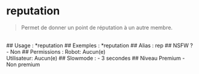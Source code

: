# reputation

> Permet de donner un point de réputation à un autre membre.

<br>
## Usage :
*reputation
## Exemples :
*reputation
## Alias :
rep
## NSFW ?
- Non
## Permissions :
Robot: Aucun(e)
<br>
Utilisateur: Aucun(e)
## Slowmode :
- 3 secondes
## Niveau Premium
- Non premium